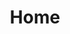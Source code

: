 ---
# https://vitepress.dev/reference/default-theme-home-page
layout: home
title: Home

hero:
  name: "abap2UI5"
  tagline: "Developing UI5 Apps Purely in ABAP.\nEfficient. Simple. Open Source."
  image:
    src: /logo.png
    alt: abap2UI5 Logo
    width: 200px
    height: 200px
  actions:
    - theme: brand
      text: About
      link: /get_started/introduction
    - theme: alt
      text: Getting Started
      link: /get_started/quickstart

features:
  - title: Guide
    icon: <i class="fa-solid fa-book"></i>
    details: Learn how to develop, configure, and run apps with abap2UI5.
    link: /get_started/introduction
  - title: GitHub
    icon: <i class="fa-brands fa-github"></i>
    details: Jump into the code! Explore the repository, report issues, and contribute to the project.
    link: https://www.github.com/abap2UI5/abap2UI5
  - title: LinkedIn
    icon: <i class="fab fa-linkedin"></i>
    details: Follow on LinkedIn and stay informed about latest updates and changes.
    link: https://www.linkedin.com/company/abap2ui5
---